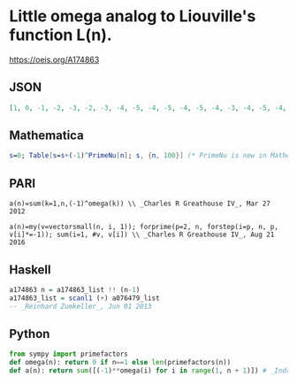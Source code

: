 # Little omega analog to Liouville's function L\(n\)\.
https://oeis.org/A174863
## JSON
```JSON
[1, 0, -1, -2, -3, -2, -3, -4, -5, -4, -5, -4, -5, -4, -3, -4, -5, -4, -5, -4, -3, -2, -3, -2, -3, -2, -3, -2, -3, -4, -5, -6, -5, -4, -3, -2, -3, -2, -1, 0, -1, -2, -3, -2, -1, 0, -1, 0, -1, 0, 1, 2, 1, 2, 3, 4, 5, 6, 5, 4, 3, 4, 5, 4, 5, 4, 3, 4, 5, 4, 3, 4, 3, 4, 5, 6, 7]
```
## Mathematica
```Mathematica
s=0; Table[s=s+(-1)^PrimeNu[n]; s, {n, 100}] (* PrimeNu is new in Mathematica 7.0 *)
```
## PARI
```PARI
a(n)=sum(k=1,n,(-1)^omega(k)) \\ _Charles R Greathouse IV_, Mar 27 2012
```
```PARI
a(n)=my(v=vectorsmall(n, i, 1)); forprime(p=2, n, forstep(i=p, n, p, v[i]*=-1)); sum(i=1, #v, v[i]) \\ _Charles R Greathouse IV_, Aug 21 2016
```
## Haskell
```Haskell
a174863 n = a174863_list !! (n-1)
a174863_list = scanl1 (+) a076479_list
-- _Reinhard Zumkeller_, Jun 01 2013
```
## Python
```Python
from sympy import primefactors
def omega(n): return 0 if n==1 else len(primefactors(n))
def a(n): return sum([(-1)**omega(i) for i in range(1, n + 1)]) # _Indranil Ghosh_, May 20 2017
```
